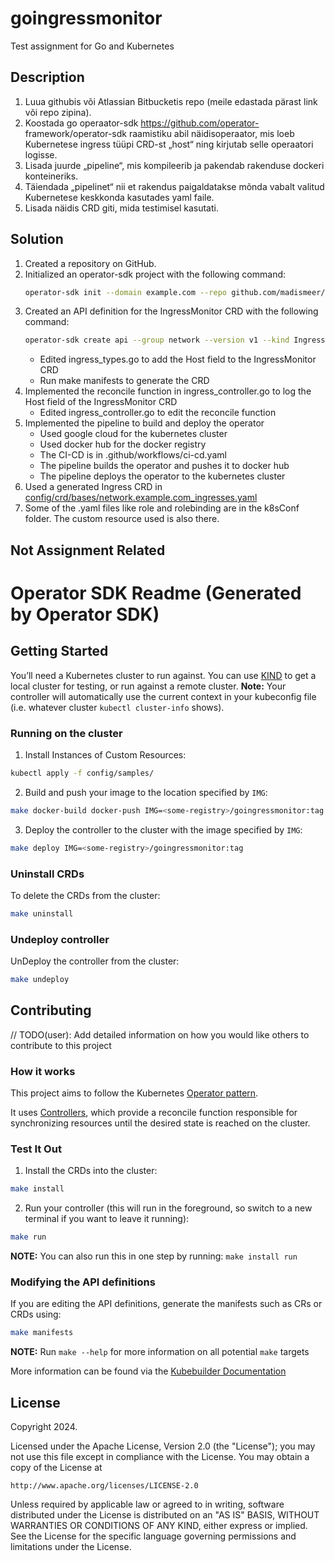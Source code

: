 # goingressmonitor
Test assignment for Go and Kubernetes

## Description
1. Luua githubis või Atlassian Bitbucketis repo (meile edastada pärast link või repo zipina).
2. Koostada go operaator-sdk  https://github.com/operator- framework/operator-sdk raamistiku abil näidisoperaator, mis loeb Kubernetese ingress tüüpi CRD-st „host“ ning kirjutab selle operaatori logisse.
3. Lisada juurde „pipeline“, mis kompileerib ja pakendab rakenduse  dockeri konteineriks.
4. Täiendada „pipelinet“ nii et rakendus paigaldatakse mõnda vabalt valitud Kubernetese keskkonda kasutades yaml faile.
5. Lisada näidis CRD giti, mida testimisel kasutati.


## Solution
1. Created a repository on GitHub.
2. Initialized an operator-sdk project with the following command:
   ```bash
   operator-sdk init --domain example.com --repo github.com/madismeer/GoIngressMonitor --plugins=go/v4-alpha
    ```
3. Created an API definition for the IngressMonitor CRD with the following command:
    ```bash
    operator-sdk create api --group network --version v1 --kind Ingress --resource --controller
    ```
    - Edited ingress_types.go to add the Host field to the IngressMonitor CRD
    - Run make manifests to generate the CRD
4. Implemented the reconcile function in ingress_controller.go to log the Host field of the IngressMonitor CRD
    - Edited ingress_controller.go to edit the reconcile function
5. Implemented the pipeline to build and deploy the operator
    - Used google cloud for the kubernetes cluster
    - Used docker hub for the docker registry
    - The CI-CD is in .github/workflows/ci-cd.yaml
    - The pipeline builds the operator and pushes it to docker hub
    - The pipeline deploys the operator to the kubernetes cluster
6. Used a generated Ingress CRD in [config/crd/bases/network.example.com_ingresses.yaml](config/crd/bases/network.example.com_ingresses.yaml)
7. Some of the .yaml files like role and rolebinding are in the k8sConf folder. The custom resource used is also there.


## Not Assignment Related
# Operator SDK Readme (Generated by Operator SDK)

## Getting Started
You’ll need a Kubernetes cluster to run against. You can use [KIND](https://sigs.k8s.io/kind) to get a local cluster for testing, or run against a remote cluster.
**Note:** Your controller will automatically use the current context in your kubeconfig file (i.e. whatever cluster `kubectl cluster-info` shows).

### Running on the cluster
1. Install Instances of Custom Resources:

```sh
kubectl apply -f config/samples/
```

2. Build and push your image to the location specified by `IMG`:

```sh
make docker-build docker-push IMG=<some-registry>/goingressmonitor:tag
```

3. Deploy the controller to the cluster with the image specified by `IMG`:

```sh
make deploy IMG=<some-registry>/goingressmonitor:tag
```

### Uninstall CRDs
To delete the CRDs from the cluster:

```sh
make uninstall
```

### Undeploy controller
UnDeploy the controller from the cluster:

```sh
make undeploy
```

## Contributing
// TODO(user): Add detailed information on how you would like others to contribute to this project

### How it works
This project aims to follow the Kubernetes [Operator pattern](https://kubernetes.io/docs/concepts/extend-kubernetes/operator/).

It uses [Controllers](https://kubernetes.io/docs/concepts/architecture/controller/),
which provide a reconcile function responsible for synchronizing resources until the desired state is reached on the cluster.

### Test It Out
1. Install the CRDs into the cluster:

```sh
make install
```

2. Run your controller (this will run in the foreground, so switch to a new terminal if you want to leave it running):

```sh
make run
```

**NOTE:** You can also run this in one step by running: `make install run`

### Modifying the API definitions
If you are editing the API definitions, generate the manifests such as CRs or CRDs using:

```sh
make manifests
```

**NOTE:** Run `make --help` for more information on all potential `make` targets

More information can be found via the [Kubebuilder Documentation](https://book.kubebuilder.io/introduction.html)

## License

Copyright 2024.

Licensed under the Apache License, Version 2.0 (the "License");
you may not use this file except in compliance with the License.
You may obtain a copy of the License at

    http://www.apache.org/licenses/LICENSE-2.0

Unless required by applicable law or agreed to in writing, software
distributed under the License is distributed on an "AS IS" BASIS,
WITHOUT WARRANTIES OR CONDITIONS OF ANY KIND, either express or implied.
See the License for the specific language governing permissions and
limitations under the License.

